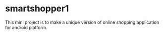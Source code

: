 # smartshopper1

This mini project is to make a unique version of online shopping application for
android platform.
